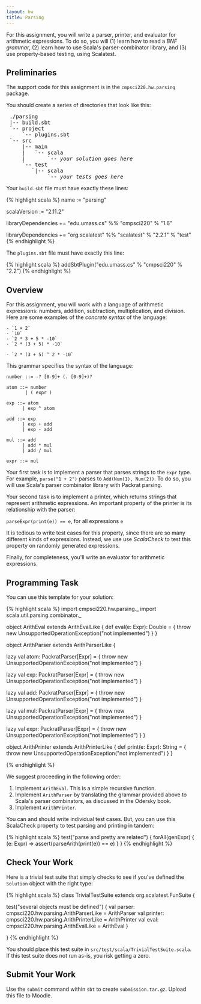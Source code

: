 ```yaml
---
layout: hw
title: Parsing
---
```


For this assignment, you will write a parser, printer, and evaluator for arithmetic
expressions.  To do so, you will (1) learn how to read a *BNF grammar*, (2)
learn how to use Scala's parser-combinator library, and (3) use property-based
testing, using Scalatest.

## Preliminaries

The support code for this assignment is in the `cmpsci220.hw.parsing` package.

You should create a series of directories that look like this:

<pre>
 ./parsing
 |-- build.sbt
 `-- project
     `-- plugins.sbt
 `-- src
     |-- main
     |   `-- scala
     |       `-- <i>your solution goes here</i>
     `-- test
        `|-- scala
             `-- <i>your tests goes here</i>
</pre>

Your `build.sbt` file must have exactly these lines:

{% highlight scala %}
name := "parsing"

scalaVersion := "2.11.2"

libraryDependencies += "edu.umass.cs" %% "cmpsci220" % "1.6"

libraryDependencies += "org.scalatest" %% "scalatest" % "2.2.1" % "test"
{% endhighlight %}

The `plugins.sbt` file must have exactly this line:

{% highlight scala %}
addSbtPlugin("edu.umass.cs" % "cmpsci220" % "2.2")
{% endhighlight %}

## Overview

For this assignment, you will work with a language of arithmetic expressions:
numbers, addition, subtraction, multiplication, and division. Here are some
examples of the *concrete syntax* of the language:

    - `1 + 2`
    - `10`
    - `2 * 3 + 5 * -10`
    - `2 * (3 + 5) * -10`

    - `2 * (3 + 5) ^ 2 * -10`

This grammar specifies the syntax of the language:

    number ::= -? [0-9]+ (. [0-9]+)?

    atom ::= number
           | ( expr )

    exp ::= atom
          | exp ^ atom

    add ::= exp
          | exp + add
          | exp - add

    mul ::= add
          | add * mul
          | add / mul

    expr ::= mul

Your first task is to implement a parser that parses strings to the `Expr`
type. For example, `parse("1 + 2")` parses to `Add(Num(1), Num(2))`.
To do so, you will use Scala's parser combinator library with Packrat parsing.

Your second task is to implement a printer, which returns strings that represent
arithmetic expressions. An important property of the printer is its relationship
with the parser:

`parseExpr(print(e)) == e`, for all expressions `e`

It is tedious to write test cases for this property, since there are so many
different kinds of expressions. Instead, we use use *ScalaCheck* to test this
property on randomly generated expressions.

Finally, for completeness, you'll write an evaluator for arithmetic expressions.

## Programming Task

You can use this template for your solution:

{% highlight scala %}
import cmpsci220.hw.parsing._
import scala.util.parsing.combinator._

object ArithEval extends ArithEvalLike {
  def eval(e: Expr): Double = {
    throw new UnsupportedOperationException("not implemented")
  }
}

object ArithParser extends ArithParserLike {

  lazy val atom: PackratParser[Expr] = {
    throw new UnsupportedOperationException("not implemented")
  }

  lazy val exp: PackratParser[Expr] = {
    throw new UnsupportedOperationException("not implemented")
  }

  lazy val add: PackratParser[Expr] = {
    throw new UnsupportedOperationException("not implemented")
  }

  lazy val mul: PackratParser[Expr] = {
    throw new UnsupportedOperationException("not implemented")
  }

  lazy val expr: PackratParser[Expr] = {
    throw new UnsupportedOperationException("not implemented")
  }
}

object ArithPrinter extends ArithPrinterLike {
  def print(e: Expr): String = {
    throw new UnsupportedOperationException("not implemented")
  }
}

{% endhighlight %}

We suggest proceeding in the following order:

1. Implement `ArithEval`. This is a simple recursive function.
2. Implement `ArithParser` by translating the grammar provided above to Scala's
   parser combinators, as discussed in the Odersky book.
3. Implement `ArithPrinter`.

You can and should write individual test cases. But, you can use this ScalaCheck
property to test parsing and printing in tandem:

{% highlight scala %}
test("parse and pretty are related") {
  forAll(genExpr) { (e: Expr) =>
    assert(parseArith(print(e)) == e)
  }
}
{% endhighlight %}

## Check Your Work

Here is a trivial test suite that simply checks to see if you've defined
the `Solution` object with the right type:

{% highlight scala %}
class TrivialTestSuite extends org.scalatest.FunSuite {

  test("several objects must be defined") {
    val parser: cmpsci220.hw.parsing.ArithParserLike = ArithParser
    val printer: cmpsci220.hw.parsing.ArithPrinterLike = ArithPrinter
    val eval: cmpsci220.hw.parsing.ArithEvalLike = ArithEval
  }


}
{% endhighlight %}

You should place this test suite in `src/test/scala/TrivialTestSuite.scala`.
If this test suite does not run as-is, you risk getting a zero.

## Submit Your Work

Use the `submit` command within `sbt` to create `submission.tar.gz`. Upload
this file to Moodle.
